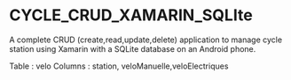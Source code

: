 # CYCLE_CRUD_XAMARIN_SQLIte

A complete CRUD (create,read,update,delete) application to manage cycle station using Xamarin with a SQLite database on an Android phone.

Table : velo Columns : station, veloManuelle,veloElectriques
